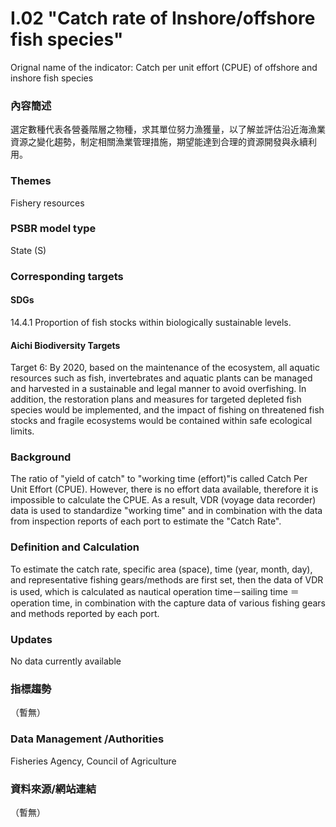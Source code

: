 # I.02 "Catch rate of Inshore/offshore fish species"
Orignal name of the indicator: Catch per unit effort (CPUE) of offshore and inshore fish species

<script type="text/javascript" src="http://cdn.mathjax.org/mathjax/latest/MathJax.js?config=TeX-AMS-MML_HTMLorMML"></script>

### 內容簡述
選定數種代表各營養階層之物種，求其單位努力漁獲量，以了解並評估沿近海漁業資源之變化趨勢，制定相關漁業管理措施，期望能達到合理的資源開發與永續利用。 

### Themes
Fishery resources
### PSBR model type
State (S)
### Corresponding targets
#### SDGs
14.4.1 Proportion of fish stocks within biologically sustainable levels.
#### Aichi Biodiversity Targets
Target 6: By 2020, based on the maintenance of the ecosystem, all aquatic resources such as fish, invertebrates and aquatic plants can be managed and harvested in a sustainable and legal manner to avoid overfishing. In addition, the restoration plans and measures for targeted depleted fish species would be implemented, and the impact of fishing on threatened fish stocks and fragile ecosystems would be contained within safe ecological limits.
### Background
The ratio of "yield of catch" to "working time (effort)"is called Catch Per Unit Effort (CPUE). However, there is no effort data available, therefore it is impossible to calculate the CPUE. As a result, VDR (voyage data recorder) data is used to standardize "working time" and in combination with the data from inspection reports of each port to estimate the "Catch Rate".
### Definition and Calculation
To estimate the catch rate, specific area (space), time (year, month, day), and representative fishing gears/methods are first set, then the data of VDR is used, which is calculated as nautical operation time－sailing time ＝ operation time, in combination with the capture data of various fishing gears and methods reported by each port.
### Updates
No data currently available
### 指標趨勢
（暫無）
### Data Management /Authorities
Fisheries Agency, Council of Agriculture
### 資料來源/網站連結
（暫無）